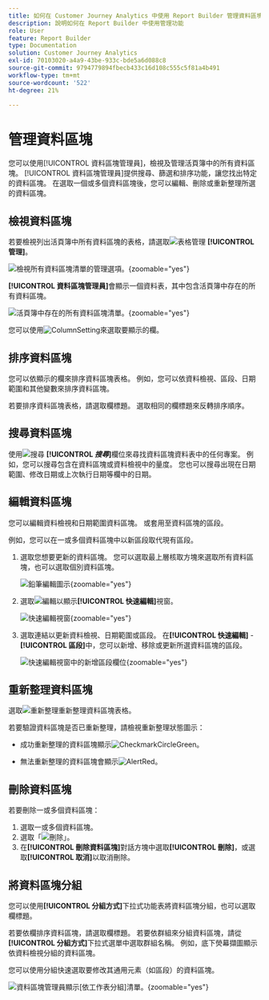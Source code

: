 ```yaml
---
title: 如何在 Customer Journey Analytics 中使用 Report Builder 管理資料區塊
description: 說明如何在 Report Builder 中使用管理功能
role: User
feature: Report Builder
type: Documentation
solution: Customer Journey Analytics
exl-id: 70103020-a4a9-43be-933c-bde5a6d088c8
source-git-commit: 9794779894fbecb433c16d108c555c5f81a4b491
workflow-type: tm+mt
source-wordcount: '522'
ht-degree: 21%

---
```


# 管理資料區塊

您可以使用[!UICONTROL 資料區塊管理員]，檢視及管理活頁簿中的所有資料區塊。 [!UICONTROL 資料區塊管理員]提供搜尋、篩選和排序功能，讓您找出特定的資料區塊。 在選取一個或多個資料區塊後，您可以編輯、刪除或重新整理所選的資料區塊。

## 檢視資料區塊

若要檢視列出活頁簿中所有資料區塊的表格，請選取![表格管理](/help/assets/icons/TableManage.svg) **[!UICONTROL 管理]**。

![檢視所有資料區塊清單的管理選項。](./assets/image53.png){zoomable="yes"}

**[!UICONTROL 資料區塊管理員]**&#x200B;會顯示一個資料表，其中包含活頁簿中存在的所有資料區塊。

![活頁簿中存在的所有資料區塊清單。](./assets/image52.png){zoomable="yes"}

您可以使用![ColumnSetting](/help/assets/icons/ColumnSetting.svg)來選取要顯示的欄。

## 排序資料區塊

您可以依顯示的欄來排序資料區塊表格。 例如，您可以依資料檢視、區段、日期範圍和其他變數來排序資料區塊。

若要排序資料區塊表格，請選取欄標題。 選取相同的欄標題來反轉排序順序。


## 搜尋資料區塊

使用![搜尋](/help/assets/icons/Search.svg) **[!UICONTROL _搜尋_]**&#x200B;欄位來尋找資料區塊資料表中的任何專案。 例如，您可以搜尋包含在資料區塊或資料檢視中的量度。 您也可以搜尋出現在日期範圍、修改日期或上次執行日期等欄中的日期。


## 編輯資料區塊

您可以編輯資料檢視和日期範圍資料區塊。 或套用至資料區塊的區段。

例如，您可以在一或多個資料區塊中以新區段取代現有區段。

1. 選取您想要更新的資料區塊。 您可以選取最上層核取方塊來選取所有資料區塊，也可以選取個別資料區塊。

   ![鉛筆編輯圖示](./assets/image56.png){zoomable="yes"}

1. 選取![編輯](/help/assets/icons/Edit.svg)以顯示&#x200B;**[!UICONTROL 快速編輯]**&#x200B;視窗。

   ![快速編輯視窗](./assets/image58.png){zoomable="yes"}

1. 選取連結以更新資料檢視、日期範圍或區段。 在&#x200B;**[!UICONTROL 快速編輯]** - **[!UICONTROL 區段]**&#x200B;中，您可以新增、移除或更新所選資料區塊的區段。

   ![快速編輯視窗中的新增區段欄位](./assets/image59.png){zoomable="yes"}

## 重新整理資料區塊

選取![重新整理](/help/assets/icons/Refresh.svg)重新整理資料區塊表格。

若要驗證資料區塊是否已重新整理，請檢視重新整理狀態圖示：

- 成功重新整理的資料區塊顯示![CheckmarkCircleGreen](/help/assets/icons/CheckmarkCircleGreen.svg)。

- 無法重新整理的資料區塊會顯示![AlertRed](/help/assets/icons/AlertRed.svg)。


## 刪除資料區塊

若要刪除一或多個資料區塊：

1. 選取一或多個資料區塊。
1. 選取「![刪除](/help/assets/icons/Delete.svg)」。
1. 在&#x200B;**[!UICONTROL 刪除資料區塊]**&#x200B;對話方塊中選取&#x200B;**[!UICONTROL 刪除]**，或選取&#x200B;**[!UICONTROL 取消]**&#x200B;以取消刪除。

## 將資料區塊分組

您可以使用&#x200B;**[!UICONTROL 分組方式]**&#x200B;下拉式功能表將資料區塊分組，也可以選取欄標題。

若要依欄排序資料區塊，請選取欄標題。 若要依群組來分組資料區塊，請從&#x200B;**[!UICONTROL 分組方式]**&#x200B;下拉式選單中選取群組名稱。 例如，底下熒幕擷圖顯示依資料檢視分組的資料區塊。

您可以使用分組快速選取要修改其通用元素（如區段）的資料區塊。

![資料區塊管理員顯示[依工作表分組]清單。](./assets/group-data-blocks.png){zoomable="yes"}

